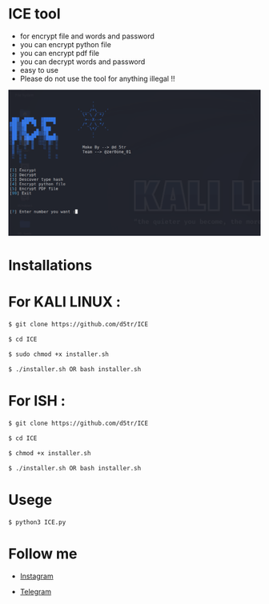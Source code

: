 # ICE tool 

* for encrypt file and words and password 
* you can encrypt python file 
* you can encrypt pdf file
* you can decrypt words and password 
* easy to use 
* Please do not use the tool for anything illegal !!

![ICE](https://github.com/d5tr/ICE/blob/main/I.png)

# Installations 

# For KALI LINUX :

```
$ git clone https://github.com/d5tr/ICE
```

```
$ cd ICE
```

```
$ sudo chmod +x installer.sh
```

```
$ ./installer.sh OR bash installer.sh
```


# For ISH :

```
$ git clone https://github.com/d5tr/ICE
```

```
$ cd ICE
```

```
$ chmod +x installer.sh
```

```
$ ./installer.sh OR bash installer.sh
```

# Usege 

```
$ python3 ICE.py
```

# Follow me 

* [Instagram](https://instagram.com/d_5tr)



* [Telegram](https://t.me/d5tr_Cyber)
